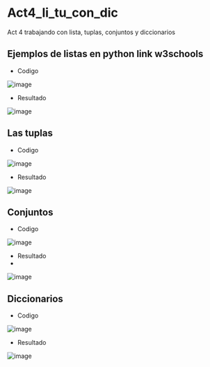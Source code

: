 # Act4_li_tu_con_dic
Act 4 trabajando con lista, tuplas, conjuntos y diccionarios
## Ejemplos de listas en python link w3schools
- Codigo
  
![image](https://github.com/user-attachments/assets/45c110a2-b09c-4fe0-ba8b-402f01f34166)

- Resultado

![image](https://github.com/user-attachments/assets/14bea56e-158c-43af-b401-d98fe2530d85)

## Las tuplas
- Codigo

![image](https://github.com/user-attachments/assets/0031a3ea-eeb7-42f9-a37e-036428d71d61)

- Resultado

![image](https://github.com/user-attachments/assets/ef9cd701-e4e2-4f75-a663-a39da2fb601c)

## Conjuntos
- Codigo

![image](https://github.com/user-attachments/assets/611b1946-ca60-4266-b596-f21fa6753f25)

- Resultado
- 
![image](https://github.com/user-attachments/assets/9fff3b5e-b49b-4a32-ac64-c9e08af4d7cf)

## Diccionarios
- Codigo

![image](https://github.com/user-attachments/assets/fbe78d26-1d18-476f-8cd6-580effedcf1f)

- Resultado

![image](https://github.com/user-attachments/assets/1815f25f-7cbc-46a4-965e-2bdf2b947b16)



